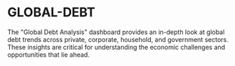 # GLOBAL-DEBT
The "Global Debt Analysis" dashboard provides an in-depth look at global debt trends across private, corporate, household, and government sectors. These insights are critical for understanding the economic challenges and opportunities that lie ahead.

